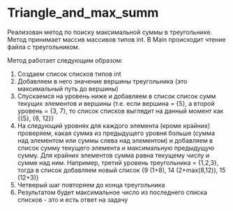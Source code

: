 # Triangle_and_max_summ
Реализован метод по поиску максимальной суммы в треугольнике. Метод принимает массив массивов типов int. В Main происходит чтение файла с треугольником.

Метод работает следующим образом:
1. Создаем список списков типов int
2. Добавляем в него значение вершины треугольника (это максимальный путь до вершины)
3. Спускаемся на уровень ниже и добавляем в список список сумм текущих элементов и вершины (т.е. если вершина = {5}, а второй уровень = {3, 7}, то список списков выглядит на данный момент как {{5}, {8, 12}}
4. На следующий уровнях для каждого элемента (кроме крайних) проверяем, какая сумма из предыдущего уровня больше (сумма над элементом или суммы слева над элементом) и добавляем в список сумму текущего элемента и максимальную предыдущую сумму. Для крайних элементов сумма равна текущему числу и сумме над ним. Например, третий уровень треугольника = {1,2,3}, тогда в список добавляем новый список {9 (1+8), 14 (2+max(8,12)), 15 (12+3)}
5. Четверый шаг повторяем до конца треугольника
6. Результатом будет максимальное число из последнего списка списков - это и есть ответ на задачу
